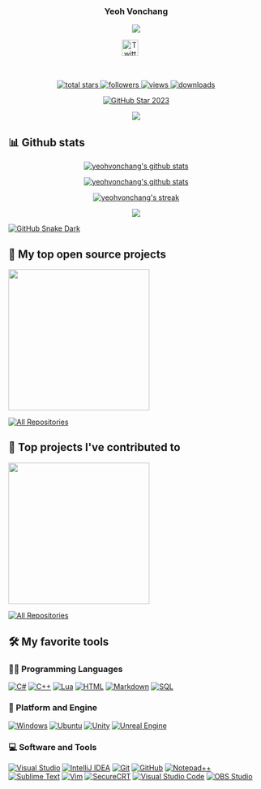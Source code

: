 <h3 align="center">
  Yeoh Vonchang
</h3>

<!-- Typing SVG by DenverCoder1 - https://github.com/DenverCoder1/readme-typing-svg -->
<p align="center">
  <a href="https://github.com/DenverCoder1/readme-typing-svg">
    <img src="https://readme-typing-svg.demolab.com/?lines=It's%20me%20;Yeah;Look;I%20don't%20know%20what%20to%20write%20here;I%20like%20computers;Sure;Let's%20do%20that&font=Fira%20Code&center=true&width=440&height=45&color=f75c7e&vCenter=true&pause=1000&size=22&duration=2500" />
  </a>
</p>

<!-- Social icons section -->
<p align="center">
  <a href="https://twitter.com/yeohvonchang"><img width="32px" alt="Twitter" title="Twitter" src="https://i.imgur.com/AixJgnm.png"/></a>
  &#8287;&#8287;&#8287;&#8287;&#8287;
</p>
<br/>

<!-- Social badges section -->
<!-- Badges with custom icons - https://github.com/DenverCoder1/custom-icon-badges -->
<!-- Some badges are from https://github.com/Ileriayo/markdown-badges -->
<!-- View counter - https://github.com/DenverCoder1/Simple-View-Counter -->
<p align="center">
  <a href="https://github.com/yeohvonchang?tab=repositories&sort=stargazers">
    <img alt="total stars" title="Total stars on GitHub" src="https://custom-icon-badges.demolab.com/github/stars/yeohvonchang?color=55960c&style=for-the-badge&labelColor=488207&logo=star"/>
  </a>
  <a href="https://github.com/yeohvonchang?tab=followers">
    <img alt="followers" title="Follow me on Github" src="https://custom-icon-badges.demolab.com/github/followers/yeohvonchang?color=236ad3&labelColor=1155ba&style=for-the-badge&logo=person-add&label=Followers&logoColor=white"/>
  </a>
  <a href="https://github.com/yeohvonchang?tab=views">
    <img alt="views" title="page view" src="https://view-count-badge.zohan.tech/yeohvonchang/profile?color=6b105d&labelColor=913e96&style=for-the-badge&logo=eye&label=VISITORS&logoColor=white"/>
  </a>
  <a href="https://yeohvonchang.github.io">
    <img alt="downloads" title="Downloads" src="https://custom-icon-badges.demolab.com/badge/5506-custom.svg?color=%23E05D44&logo=download&logoColor=white&style=for-the-badge&labelColor=CE4630&label=DOWNLOADS"/>
  </a>
</p>

<p align="center">
  <a href="https://yeohvonchang.github.io/">
    <img src="https://github.com/DenverCoder1/DenverCoder1/assets/20955511/ca15be3f-d00b-438e-91f6-fb5568c1f632" alt="GitHub Star 2023"/>
  </a>
</p>

<!-- Github Readme Quotes - https://github.com/piyushsuthar/github-readme-quotes -->
<p align="center">
  <a href="https://github.com/yeohvonchang?tab=quotes">
    <img src="https://quotes-github-readme.vercel.app/api?theme=dracula">
  </a>
</p>

## 📊 Github stats

<!-- GitHub Profile Summary Cards - https://github.com/vn7n24fzkq/github-profile-summary-cards/tree/main?tab=readme-ov-file -->
<p align="center">
  <a href="https://github.com/vn7n24fzkq/github-profile-summary-cards">
    <img align="center" src="http://github-profile-summary-cards.vercel.app/api/cards/profile-details?username=yeohvonchang&theme=tokyonight" alt="yeohvonchang's github stats" />
  </a>
</p>

<!-- GitHub Readme Stats - https://github.com/anuraghazra/github-readme-stats -->
<p align="center">
  <a href="https://github.com/anuraghazra/github-readme-stats">
    <img align="center" src="https://github-readme-stats.zohan.tech/api?username=yeohvonchang&count_private=true&show_icons=true&include_all_commits=true&hide_border=true&theme=onedark&locale=cn&card_width=540" alt="yeohvonchang's github stats" />
  </a>
</p>

<!-- GitHub Readme Streak Stats - https://github.com/DenverCoder1/github-readme-streak-stats -->
<p align="center">
  <a href="https://github.com/DenverCoder1/github-readme-streak-stats">
    <img title="🔥 Get streak stats for your profile at git.io/streak-stats" alt="yeohvonchang's streak" src="https://streak-stats.demolab.com/?user=yeohvonchang&theme=onedark&hide_border=true&locale=zh_Hans&card_width=480"/>
  </a>
</p>

<!-- GitHub Readme Stats - https://github.com/anuraghazra/github-readme-stats -->
<p align="center">
  <a href="https://github.com/anuraghazra/github-readme-stats">
    <img align="center" src="https://github-readme-stats.zohan.tech/api/top-langs/?username=yeohvonchang&layout=compact&hide_border=true&theme=tokyonight&locale=cn&card_width=400" />
  </a>
  <!-- <a href="https://wakatime.com/@yeohvonchang"><img align="center" src="https://github-readme-stats.zohan.tech/api/wakatime/?username=yeohvonchang&layout=compact&hide_border=true&theme=tokyonight" /></a> -->
</p>

<!-- https://github.com/ashutosh00710/github-readme-activity-graph -->

<!--
<a href="https://github.com/yeohvonchang#gh-light-mode-only" align="center">
  <img alt="GitHub Snake Light" src="https://githubusercontent.zohan.tech/snk.svg?user=yeohvonchang&repo=yeohvonchang&branch=output&path=github-contribution-grid-snake.svg#gh-light-mode-only" />
</a>
-->

<a href="https://github.com/yeohvonchang#gh-dark-mode-only" align="center">
  <img alt="GitHub Snake Dark" src="https://githubusercontent.zohan.tech/snk.svg?user=yeohvonchang&repo=yeohvonchang&branch=output&path=github-contribution-grid-snake-dark.svg#gh-dark-mode-only" />
</a>

## 📘 My top open source projects

<!-- Repo info cards - https://github.com/anuraghazra/github-readme-stats -->
<!-- Small repo cards (fork) - https://github.com/DenverCoder1/github-readme-stats -->
<p align="left">
  <a href="https://github.com/yeohvonchang/yeohvonchang.github.io">
    <img width="278" src="https://github-readme-stats.zohan.tech/api/pin/?username=yeohvonchang&repo=yeohvonchang.github.io&theme=prussian&hide_border=true">
  </a>
</p>

<p align="left">
  <a href="https://github.com/yeohvonchang?tab=repositories">
    <img alt="All Repositories" title="All Repositories" src="https://custom-icon-badges.demolab.com/badge/-All%20Repos-2962FF?style=for-the-badge&logoColor=white&logo=repo"/>
  </a>
</p>

## 📕 Top projects I've contributed to

<!-- Small repo cards https://github.com/DenverCoder1/github-readme-stats (fork of anuraghazra/github-readme-stats) -->
<p align="left">
  <a href="https://github.com/yeohvonchang/yeohvonchang.github.io">
    <img width="278" src="https://github-readme-stats.zohan.tech/api/pin/?username=yeohvonchang&repo=yeohvonchang.github.io&theme=prussian&hide_border=true&show_owner=true">
  </a>
</p>

<p align="left">
  <a href="https://github.com/Zo-Bro-23?tab=repositories&type=fork">
    <img alt="All Repositories" title="All Repositories" src="https://custom-icon-badges.demolab.com/badge/-All%20Forks-2962FF?style=for-the-badge&logoColor=white&logo=fork"/>
  </a>
</p>

## 🛠️ My favorite tools

### 👨‍💻 Programming Languages

<p>
  <a href="https://github.com/search?q=user%3Ayeohvonchang+language%3AC#"><img alt="C#" src="https://img.shields.io/badge/C%23-5800A5.svg?logo=cs&logoColor=white"></a>
  <a href="https://github.com/search?q=user%3Ayeohvonchang+language%3AC++"><img alt="C++" src="https://img.shields.io/badge/C++-0078d7.svg?logo=cpp&logoColor=white"></a>
  <a href="https://github.com/search?q=user%3Ayeohvonchang+language%3ALua"><img alt="Lua" src="https://img.shields.io/badge/Lua-0000CC.svg?logo=lua&logoColor=white"></a>
  <a href="https://github.com/search?q=user%3AZo-Bro-23+language%3Ahtml"><img alt="HTML" src="https://img.shields.io/badge/HTML-E34F26.svg?logo=html5&logoColor=white"></a>
  <a href="https://github.com/search?q=user%3AZo-Bro-23+language%3Amarkdown"><img alt="Markdown" src="https://img.shields.io/badge/Markdown-000000.svg?logo=markdown&logoColor=white"></a>
  <a href="https://github.com/search?q=user%3AZo-Bro-23+language%3Asql"><img alt="SQL" src="https://custom-icon-badges.demolab.com/badge/SQL-025E8C.svg?logo=database&logoColor=white"></a>
</p>

### 🧰 Platform and Engine

<p>
  <a href="#"><img alt="Windows" src="https://img.shields.io/badge/Windows-0078D6.svg?logo=windows&logoColor=white"></a>
  <a href="#"><img alt="Ubuntu" src="https://img.shields.io/badge/Ubuntu-E95420.svg?logo=ubuntu&logoColor=white"></a>
  <!-- <a href="#"><img alt="Android" src="https://img.shields.io/badge/Android-3DDC84?logo=android&logoColor=white"></a> -->
  <a href="#"><img alt="Unity" src="https://img.shields.io/badge/Unity-010101?logo=unity&logoColor=white"></a>
  <a href="#"><img alt="Unreal Engine" src="https://img.shields.io/badge/Unreal%20Engine-010101.svg?logo=unrealengine&logoColor=white"></a>
</p>

### 💻 Software and Tools

<p>
  <a href="#"><img alt="Visual Studio" src="https://img.shields.io/badge/Visual%20Studio-9270DB?logo=visual-studio&logoColor=white"></a>
  <a href="#"><img alt="IntelliJ IDEA" src="https://img.shields.io/badge/IntelliJ IDEA-0033FF?logo=intellij-idea&logoColor=white"></a>
  <a href="#"><img alt="Git" src="https://img.shields.io/badge/Git-%23F05033.svg?logo=git&logoColor=white"></a>
  <a href="#"><img alt="GitHub" src="https://img.shields.io/badge/Git%20Hub-121011.svg?logo=github&logoColor=white"></a>
  <a href="#"><img alt="Notepad++" src="https://img.shields.io/badge/Notepad++-90E59A?logo=notepad%2b%2b&logoColor=black"></a>
  <a href="#"><img alt="Sublime Text" src="https://img.shields.io/badge/sublime_text-%23575757?logo=sublime-text&logoColor=important"></a>
  <a href="#"><img alt="Vim" src="https://img.shields.io/badge/Vim-%2311AB00?logo=vim&logoColor=white"></a>
  <a href="#"><img alt="SecureCRT" src="https://img.shields.io/badge/SecureCRT-808080?logo=secureCRT&logoColor=white"></a>
  <a href="#"><img alt="Visual Studio Code" src="https://img.shields.io/badge/Visual%20Studio%20Code-0078d7.svg?logo=visual-studio-code&logoColor=white"></a>
  <a href="#"><img alt="OBS Studio" src="https://img.shields.io/badge/-OBS-302E31?logo=obs-studio&logoColor=white"></a>
  <!-- <a href="#"><img alt="Discord" src="https://img.shields.io/badge/-Discord-5865F2.svg?logo=discord&logoColor=white"></a> -->
</p>
